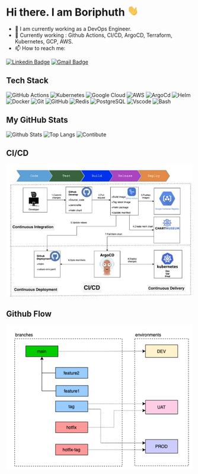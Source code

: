 # Hi there. I am Boriphuth <img src="https://raw.githubusercontent.com/safe2008/safe2008/main/wave.gif" width="30px">

- 🔭 I am currently working as a DevOps Engineer.
- 🌱 Currently working : Github Actions, CI/CD, ArgoCD, Terraform, Kubernetes, GCP, AWS.
- 📫 How to reach me: 

[![Linkedin Badge](https://img.shields.io/badge/LinkedIn-0077B5?style=for-the-badge&logo=linkedin&logoColor=white&link=https://www.linkedin.com/in/boriphuth-saensukphattraka/)](https://www.linkedin.com/in/boriphuth-saensukphattraka/)
[![Gmail Badge](https://img.shields.io/badge/Gmail-D14836?style=for-the-badge&logo=gmail&logoColor=white&link=mailto:boriphuth.sa@gmail.com)](mailto:boriphuth.sa@gmail.com)


## Tech Stack

![GitHub Actions](https://img.shields.io/badge/githubactions-%232671E5.svg?style=for-the-badge&logo=githubactions&logoColor=white)
![Kubernetes](https://img.shields.io/badge/kubernetes-%23326ce5.svg?style=for-the-badge&logo=kubernetes&logoColor=white)
![Google Cloud](https://img.shields.io/badge/GoogleCloud-%234285F4.svg?style=for-the-badge&logo=google-cloud&logoColor=white)
![AWS](https://img.shields.io/badge/AWS-%23FF9900.svg?style=for-the-badge&logo=amazon-aws&logoColor=white)
![ArgoCd](https://img.shields.io/badge/Tools-ArgoCD-informational?style=for-the-badge&logo=ArgoCDlogoColor=white)
![Helm](https://img.shields.io/badge/Tools-Helm-informational?style=for-the-badge&logo=HelmlogoColor=white)
![Docker](https://img.shields.io/badge/Tools-Docker-46a2f1?style=for-the-badge&logo=docker&logoColor=white)
![Git](https://img.shields.io/badge/Tools-Git-F05032?style=for-the-badge&logo=git&logoColor=white)
![GitHub](https://img.shields.io/badge/Tools-GitHub-181717?style=for-the-badge&logo=github)
![Redis](https://img.shields.io/badge/Tools-Redis-red?style=for-the-badge&logo=Redis&logoColor=white)
![PostgreSQL](https://img.shields.io/badge/Tools-PostgreSQL-336791?style=for-the-badge&logo=postgresql&logoColor=white)
![Vscode](https://img.shields.io/badge/Editor-VsCode-informational?style=for-the-badge&logo=VsCodelogoColor=white)
![Bash](https://img.shields.io/badge/Shell-Bash-informational?style=for-the-badge&logo=gnu-bash&logoColor=white)

## My GitHub Stats

![Github Stats](https://github-readme-stats.vercel.app/api?username=safe2008&count_private=true&show_icons=true&include_all_commits=true)
![Top Langs](https://github-readme-stats.vercel.app/api/top-langs/?username=safe2008&hide=TeX&layout=compact)
![Contibute](https://github-readme-streak-stats.herokuapp.com/?user=safe2008&theme=light)

## CI/CD
<img src="https://raw.githubusercontent.com/safe2008/safe2008/main/CI_CD.png">

## Github Flow
<img src="https://raw.githubusercontent.com/safe2008/safe2008/main/github-flow.png">
